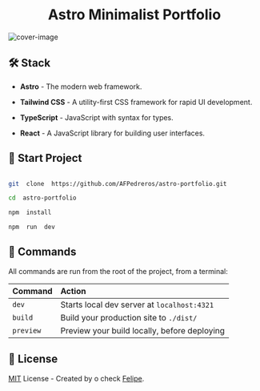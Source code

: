 <h1  align="center">Astro Minimalist Portfolio</h1>

![cover-image](https://felipe-pedreros-portfolio.vercel.app/images/cover.png)

## 🛠️ Stack

- **Astro** - The modern web framework.

- **Tailwind CSS** - A utility-first CSS framework for rapid UI development.

- **TypeScript** - JavaScript with syntax for types.

- **React** - A JavaScript library for building user interfaces.

## 🚀 Start Project

```bash

git  clone  https://github.com/AFPedreros/astro-portfolio.git

cd  astro-portfolio

npm  install

npm  run  dev

```

## 🧞 Commands

All commands are run from the root of the project, from a terminal:

| Command   | Action                                       |
| :-------- | :------------------------------------------- |
| `dev`     | Starts local dev server at `localhost:4321`  |
| `build`   | Build your production site to `./dist/`      |
| `preview` | Preview your build locally, before deploying |

## 🔑 License

[MIT](https://github.com/AFPedreros/astro-portfolio/blob/main/LICENSE.txt) License - Created by o check [Felipe](https://github.com/AFPedreros).
